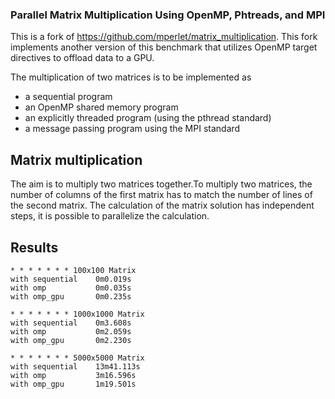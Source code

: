 ### Parallel Matrix Multiplication Using OpenMP, Phtreads, and MPI 

This is a fork of https://github.com/mperlet/matrix_multiplication.
This fork implements another version of this benchmark that utilizes OpenMP target directives to offload data to a GPU.



The multiplication of two matrices is to be implemented as 

* a sequential program 
* an OpenMP shared memory program 
* an explicitly threaded program (using the pthread standard) 
* a message passing program using the MPI standard 

## Matrix multiplication
The aim is to multiply two matrices together.To multiply two matrices, the number of columns of the first matrix has to match the number of lines of the second matrix. The calculation of the matrix solution has independent steps, it is possible to parallelize the calculation.


## Results

    * * * * * * * 100x100 Matrix
    with sequential    0m0.019s
    with omp           0m0.035s
    with omp_gpu       0m0.235s
    
    * * * * * * * 1000x1000 Matrix
    with sequential    0m3.608s
    with omp           0m2.059s
    with omp_gpu       0m2.230s
    
    * * * * * * * 5000x5000 Matrix
    with sequential    13m41.113s
    with omp           3m16.596s
    with omp_gpu       1m19.501s
    